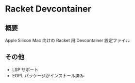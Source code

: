 # Racket Devcontainer

## 概要

Apple Silicon Mac 向けの Racket 用 Devcontainer 設定ファイル

## その他

- LSP サポート
- EOPL パッケージがインストール済み
